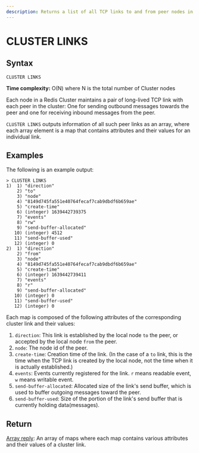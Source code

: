 ```yaml
---
description: Returns a list of all TCP links to and from peer nodes in cluster
---
```


# CLUSTER LINKS

## Syntax

    CLUSTER LINKS 

**Time complexity:** O(N) where N is the total number of Cluster nodes

Each node in a Redis Cluster maintains a pair of long-lived TCP link with each peer in the cluster: One for sending outbound messages towards the peer and one for receiving inbound messages from the peer.

`CLUSTER LINKS` outputs information of all such peer links as an array, where each array element is a map that contains attributes and their values for an individual link.

## Examples

The following is an example output:

```
> CLUSTER LINKS
1)  1) "direction"
    2) "to"
    3) "node"
    4) "8149d745fa551e40764fecaf7cab9dbdf6b659ae"
    5) "create-time"
    6) (integer) 1639442739375
    7) "events"
    8) "rw"
    9) "send-buffer-allocated"
   10) (integer) 4512
   11) "send-buffer-used"
   12) (integer) 0
2)  1) "direction"
    2) "from"
    3) "node"
    4) "8149d745fa551e40764fecaf7cab9dbdf6b659ae"
    5) "create-time"
    6) (integer) 1639442739411
    7) "events"
    8) "r"
    9) "send-buffer-allocated"
   10) (integer) 0
   11) "send-buffer-used"
   12) (integer) 0
```

Each map is composed of the following attributes of the corresponding cluster link and their values:

1. `direction`: This link is established by the local node `to` the peer, or accepted by the local node `from` the peer.
2. `node`: The node id of the peer.
3. `create-time`: Creation time of the link. (In the case of a `to` link, this is the time when the TCP link is created by the local node, not the time when it is actually established.)
4. `events`: Events currently registered for the link. `r` means readable event, `w` means writable event.
5. `send-buffer-allocated`: Allocated size of the link's send buffer, which is used to buffer outgoing messages toward the peer.
6. `send-buffer-used`: Size of the portion of the link's send buffer that is currently holding data(messages).

## Return

[Array reply](https://redis.io/docs/reference/protocol-spec#resp-arrays): An array of maps where each map contains various attributes and their values of a cluster link.

